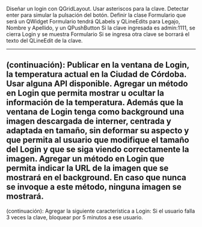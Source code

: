 Diseñar un login con QGridLayout.
Usar asteriscos para la clave.
Detectar enter para simular la pulsación del botón.
Definir la clase Formulario que será un QWidget
Formulario tendrá QLabels y QLineEdits para Legajo, Nombre y Apellido, y un QPushButton
Si la clave ingresada es admin:1111, se cierra Login y se muestra Formulario
Si se ingresa otra clave se borrará el texto del QLineEdit de la clave.

------------------------------------------------------------------------

(continuación):
Publicar en la ventana de Login, la temperatura actual en la Ciudad de Córdoba. Usar alguna API disponible.
Agregar un método en Login que permita mostrar u ocultar la información de la temperatura.
Además que la ventana de Login tenga como background una imagen descargada de interner, centrada y adaptada en tamaño, sin deformar su aspecto y que permita al usuario que modifique el tamaño del Login y que se siga viendo correctamente la imagen.
Agregar un método en Login que permita indicar la URL de la imagen que se mostrará en el background. En caso que nunca se invoque a este método, ninguna imagen se mostrará.
-------------------------------------------------------------------------
(continuación):
Agregar la siguiente característica a Login: Si el usuario falla 3 veces la clave, bloquear por 5 minutos a ese usuario.
